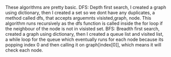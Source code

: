 These algorithms are pretty basic.
DFS:
Depth first search, I created a graph using dictionary, then I created a set so we dont have any duplicates, a method called dfs, that accepts arguemnts visisted,graph, node.
This algorithm runs recursively as the dfs function is called inside the for loop if the neighbour of the node is not in visisted set.
BFS:
Breadth first search, created a graph using dictionary, then I created a queue list and visited list, a while loop for the queue which eventually runs for each node because its popping index 0 and then calling it on graph[index[0]], which means it will check each node.
